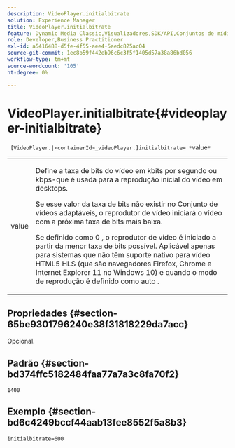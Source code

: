 ```yaml
---
description: VideoPlayer.initialbitrate
solution: Experience Manager
title: VideoPlayer.initialbitrate
feature: Dynamic Media Classic,Visualizadores,SDK/API,Conjuntos de mídias mistas
role: Developer,Business Practitioner
exl-id: a5416488-d5fe-4f55-aee4-5aedc825ac04
source-git-commit: 1ec8b59f442eb96c6c3f5f1405d57a38a86bd056
workflow-type: tm+mt
source-wordcount: '105'
ht-degree: 0%

---
```


# VideoPlayer.initialbitrate{#videoplayer-initialbitrate}

` [VideoPlayer.|<containerId>_videoPlayer.]initialbitrate= *`value`*`

<table id="table_6B56976AEADA440A9A6BC9C4F65D4ADA"> 
 <tbody> 
  <tr> 
   <td colname="col1"> <p> <span class="codeph"> <span class="varname"> value  </span> </span> </p> </td> 
   <td colname="col2"> <p>Define a taxa de bits do vídeo em kbits por segundo ou kbps-que é usada para a reprodução inicial do vídeo em desktops. </p> <p>Se esse valor da taxa de bits não existir no Conjunto de vídeos adaptáveis, o reprodutor de vídeo iniciará o vídeo com a próxima taxa de bits mais baixa. </p> <p>Se definido como <span class="codeph"> 0 </span>, o reprodutor de vídeo é iniciado a partir da menor taxa de bits possível. Aplicável apenas para sistemas que não têm suporte nativo para vídeo HTML5 HLS (que são navegadores Firefox, Chrome e Internet Explorer 11 no Windows 10) e quando o modo de reprodução é definido como <span class="codeph"> auto </span>. </p> </td> 
  </tr> 
 </tbody> 
</table>

## Propriedades {#section-65be9301796240e38f31818229da7acc}

Opcional.

## Padrão {#section-bd374ffc5182484faa77a7a3c8fa70f2}

`1400`

## Exemplo {#section-bd6c4249bccf44aab13fee8552f5a8b3}

`initialbitrate=600`
